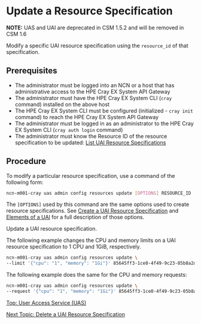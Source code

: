 # Update a Resource Specification

**NOTE:** UAS and UAI are deprecated in CSM 1.5.2 and will be removed in CSM 1.6

Modify a specific UAI resource specification using the `resource_id` of that specification.

## Prerequisites

* The administrator must be logged into an NCN or a host that has administrative access to the HPE Cray EX System API Gateway
* The administrator must have the HPE Cray EX System CLI (`cray` command) installed on the above host
* The HPE Cray EX System CLI must be configured (initialized - `cray init` command) to reach the HPE Cray EX System API Gateway
* The administrator must be logged in as an administrator to the HPE Cray EX System CLI (`cray auth login` command)
* The administrator must know the Resource ID of the resource specification to be updated: [List UAI Resource Specifications](List_UAI_Resource_Specifications.md)

## Procedure

To modify a particular resource specification, use a command of the following form:

```bash
ncn-m001-cray uas admin config resources update [OPTIONS] RESOURCE_ID
```

The `[OPTIONS]` used by this command are the same options used to create resource specifications.
See [Create a UAI Resource Specification](Create_a_UAI_Resource_Specification.md) and [Elements of a UAI](Elements_of_a_UAI.md) for a full description of those options.

Update a UAI resource specification.

The following example changes the CPU and memory limits on a UAI resource specification to 1 CPU and 1GiB, respectively.

```bash
ncn-m001-cray uas admin config resources update \
--limit '{"cpu": "1", "memory": "1Gi"}' 85645ff3-1ce0-4f49-9c23-05b8a2d31849
```

The following example does the same for the CPU and memory requests:

```bash
ncn-m001-cray uas admin config resources update \
--request '{"cpu": "1", "memory": "1Gi"}' 85645ff3-1ce0-4f49-9c23-05b8a2d31849
```

[Top: User Access Service (UAS)](README.md)

[Next Topic: Delete a UAI Resource Specification](Delete_a_UAI_Resource_Specification.md)
